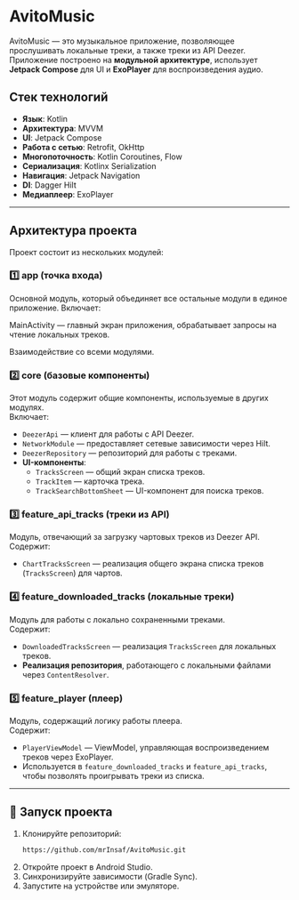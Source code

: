 # AvitoMusic

AvitoMusic — это музыкальное приложение, позволяющее прослушивать локальные треки, а также треки из API Deezer. Приложение построено на **модульной архитектуре**, использует **Jetpack Compose** для UI и **ExoPlayer** для воспроизведения аудио.

## Стек технологий

- **Язык**: Kotlin  
- **Архитектура**: MVVM  
- **UI**: Jetpack Compose  
- **Работа с сетью**: Retrofit, OkHttp  
- **Многопоточность**: Kotlin Coroutines, Flow  
- **Сериализация**: Kotlinx Serialization  
- **Навигация**: Jetpack Navigation  
- **DI**: Dagger Hilt  
- **Медиаплеер**: ExoPlayer  

---

## Архитектура проекта

Проект состоит из нескольких модулей:

### 1️⃣ **app** (точка входа)
Основной модуль, который объединяет все остальные модули в единое приложение. Включает:

MainActivity — главный экран приложения, обрабатывает запросы на чтение локальных треков.

Взаимодействие со всеми модулями.

### 2️⃣ **core** (базовые компоненты)
Этот модуль содержит общие компоненты, используемые в других модулях.  
Включает:
- `DeezerApi` — клиент для работы с API Deezer.
- `NetworkModule` — предоставляет сетевые зависимости через Hilt.
- `DeezerRepository` — репозиторий для работы с треками.
- **UI-компоненты**:
  - `TracksScreen` — общий экран списка треков.
  - `TrackItem` — карточка трека.
  - `TrackSearchBottomSheet` — UI-компонент для поиска треков.

### 3️⃣ **feature_api_tracks** (треки из API)
Модуль, отвечающий за загрузку чартовых треков из Deezer API.  
Содержит:
- `ChartTracksScreen` — реализация общего экрана списка треков (`TracksScreen`) для чартов.

### 4️⃣ **feature_downloaded_tracks** (локальные треки)
Модуль для работы с локально сохраненными треками.  
Содержит:
- `DownloadedTracksScreen` — реализация `TracksScreen` для локальных треков.
- **Реализация репозитория**, работающего с локальными файлами через `ContentResolver`.

### 5️⃣ **feature_player** (плеер)
Модуль, содержащий логику работы плеера.  
Содержит:
- `PlayerViewModel` — ViewModel, управляющая воспроизведением треков через ExoPlayer.
- Используется в `feature_downloaded_tracks` и `feature_api_tracks`, чтобы позволять проигрывать треки из списка.

---

## 🚀 Запуск проекта

1. Клонируйте репозиторий:  
   ```sh
   https://github.com/mrInsaf/AvitoMusic.git
2. Откройте проект в Android Studio.
3. Синхронизируйте зависимости (Gradle Sync).
4. Запустите на устройстве или эмуляторе.


